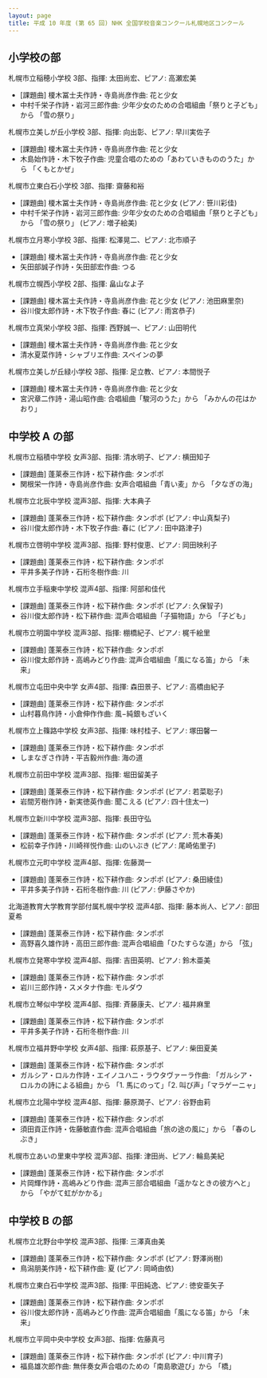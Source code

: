 ```yaml
---
layout: page
title: 平成 10 年度 (第 65 回) NHK 全国学校音楽コンクール札幌地区コンクール
---
```

小学校の部
----------

<span class="choir-name">札幌市立稲穂小学校</span>
3部、指揮: 太田尚宏、ピアノ: 高瀬宏美
-   \[課題曲\] 榎木冨士夫作詩・寺島尚彦作曲: 花と少女
-   中村千栄子作詩・岩河三郎作曲: 少年少女のための合唱組曲「祭りと子ども」から 「雪の祭り」

<span class="choir-name">札幌市立美しが丘小学校</span>
3部、指揮: 向出彰、ピアノ: 早川実佐子
-   \[課題曲\] 榎木冨士夫作詩・寺島尚彦作曲: 花と少女
-   木島始作詩・木下牧子作曲: 児童合唱のための「あわていきもののうた」から 「くもとかぜ」

<span class="choir-name">札幌市立東白石小学校</span>
3部、指揮: 齋藤和裕
-   \[課題曲\] 榎木冨士夫作詩・寺島尚彦作曲: 花と少女 (ピアノ: 笹川彩佳)
-   中村千栄子作詩・岩河三郎作曲: 少年少女のための合唱組曲「祭りと子ども」から 「雪の祭り」 (ピアノ: 増子絵美)

<span class="choir-name">札幌市立月寒小学校</span>
3部、指揮: 松澤晃二、ピアノ: 北市順子
-   \[課題曲\] 榎木冨士夫作詩・寺島尚彦作曲: 花と少女
-   矢田部誠子作詩・矢田部宏作曲: つる

<span class="choir-name">札幌市立幌西小学校</span>
2部、指揮: 畠山なよ子
-   \[課題曲\] 榎木冨士夫作詩・寺島尚彦作曲: 花と少女 (ピアノ: 池田麻里奈)
-   谷川俊太郎作詩・木下牧子作曲: 春に (ピアノ: 雨宮恭子)

<span class="choir-name">札幌市立真栄小学校</span>
3部、指揮: 西野誠一、ピアノ: 山田明代
-   \[課題曲\] 榎木冨士夫作詩・寺島尚彦作曲: 花と少女
-   清水夏菜作詩・シャブリエ作曲: スペインの夢

<span class="choir-name">札幌市立美しが丘緑小学校</span>
3部、指揮: 足立教、ピアノ: 本間悦子
-   \[課題曲\] 榎木冨士夫作詩・寺島尚彦作曲: 花と少女
-   宮沢章二作詩・湯山昭作曲: 合唱組曲「駿河のうた」から 「みかんの花はかおり」

中学校 A の部
-------------

<span class="choir-name">札幌市立稲積中学校</span>
女声3部、指揮: 清水明子、ピアノ: 横田知子
-   \[課題曲\] 蓬莱泰三作詩・松下耕作曲: タンポポ
-   関根栄一作詩・寺島尚彦作曲: 女声合唱組曲「青い麦」から 「夕なぎの海」

<span class="choir-name">札幌市立北辰中学校</span>
混声3部、指揮: 大本典子
-   \[課題曲\] 蓬莱泰三作詩・松下耕作曲: タンポポ (ピアノ: 中山真梨子)
-   谷川俊太郎作詩・木下牧子作曲: 春に (ピアノ: 田中路津子)

<span class="choir-name">札幌市立啓明中学校</span>
混声3部、指揮: 野村俊恵、ピアノ: 岡田映利子
-   \[課題曲\] 蓬莱泰三作詩・松下耕作曲: タンポポ
-   平井多美子作詩・石桁冬樹作曲: 川

<span class="choir-name">札幌市立手稲東中学校</span>
混声4部、指揮: 阿部和佳代
-   \[課題曲\] 蓬莱泰三作詩・松下耕作曲: タンポポ (ピアノ: 久保智子)
-   谷川俊太郎作詩・松下耕作曲: 混声合唱組曲「子猫物語」から 「子ども」

<span class="choir-name">札幌市立明園中学校</span>
混声3部、指揮: 棚橋紀子、ピアノ: 梶千絵里
-   \[課題曲\] 蓬莱泰三作詩・松下耕作曲: タンポポ
-   谷川俊太郎作詩・高嶋みどり作曲: 混声合唱組曲「風になる笛」から 「未来」

<span class="choir-name">札幌市立屯田中央中学</span>
女声4部、指揮: 森田景子、ピアノ: 高橋由紀子
-   \[課題曲\] 蓬莱泰三作詩・松下耕作曲: タンポポ
-   山村暮鳥作詩・小倉伸作作曲: 風−純銀もざいく

<span class="choir-name">札幌市立上篠路中学校</span>
女声3部、指揮: 味村桂子、ピアノ: 塚田馨一
-   \[課題曲\] 蓬莱泰三作詩・松下耕作曲: タンポポ
-   しまなぎさ作詩・平吉毅州作曲: 海の道

<span class="choir-name">札幌市立前田中学校</span>
混声3部、指揮: 堀田留美子
-   \[課題曲\] 蓬莱泰三作詩・松下耕作曲: タンポポ (ピアノ: 若菜聡子)
-   岩間芳樹作詩・新実徳英作曲: 聞こえる (ピアノ: 四十住太一)

<span class="choir-name">札幌市立新川中学校</span>
混声3部、指揮: 長田守弘
-   \[課題曲\] 蓬莱泰三作詩・松下耕作曲: タンポポ (ピアノ: 荒木春美)
-   松前幸子作詩・川崎祥悦作曲: 山のいぶき (ピアノ: 尾崎佑里子)

<span class="choir-name">札幌市立元町中学校</span>
混声4部、指揮: 佐藤潤一
-   \[課題曲\] 蓬莱泰三作詩・松下耕作曲: タンポポ (ピアノ: 桑田綾佳)
-   平井多美子作詩・石桁冬樹作曲: 川 (ピアノ: 伊藤さやか)

<span class="choir-name">北海道教育大学教育学部付属札幌中学校</span>
混声4部、指揮: 藤本尚人、ピアノ: 部田夏希
-   \[課題曲\] 蓬莱泰三作詩・松下耕作曲: タンポポ
-   高野喜久雄作詩・高田三郎作曲: 混声合唱組曲「ひたすらな道」から 「弦」

<span class="choir-name">札幌市立発寒中学校</span>
混声4部、指揮: 吉田英明、ピアノ: 鈴木亜美
-   \[課題曲\] 蓬莱泰三作詩・松下耕作曲: タンポポ
-   岩川三郎作詩・スメタナ作曲: モルダウ

<span class="choir-name">札幌市立琴似中学校</span>
混声4部、指揮: 斉藤康夫、ピアノ: 福井麻里
-   \[課題曲\] 蓬莱泰三作詩・松下耕作曲: タンポポ
-   平井多美子作詩・石桁冬樹作曲: 川

<span class="choir-name">札幌市立福井野中学校</span>
女声4部、指揮: 萩原基子、ピアノ: 柴田夏美
-   \[課題曲\] 蓬莱泰三作詩・松下耕作曲: タンポポ
-   ガルシア・ロルカ作詩・エイノユハニ・ラウタヴァーラ作曲: 「ガルシア・ロルカの詩による組曲」から 「1. 馬にのって」「2. 叫び声」「マラゲーニャ」

<span class="choir-name">札幌市立北陽中学校</span>
混声4部、指揮: 藤原潤子、ピアノ: 谷野由莉
-   \[課題曲\] 蓬莱泰三作詩・松下耕作曲: タンポポ
-   須田貢正作詩・佐藤敏直作曲: 混声合唱組曲「旅の途の風に」から 「春のしぶき」

<span class="choir-name">札幌市立あいの里東中学校</span>
混声3部、指揮: 津田尚、ピアノ: 輪島美紀
-   \[課題曲\] 蓬莱泰三作詩・松下耕作曲: タンポポ
-   片岡輝作詩・高嶋みどり作曲: 混声三部合唱組曲「遥かなときの彼方へと」から 「やがて虹がかかる」

中学校 B の部
-------------

<span class="choir-name">札幌市立北野台中学校</span>
混声3部、指揮: 三澤真由美
-   \[課題曲\] 蓬莱泰三作詩・松下耕作曲: タンポポ (ピアノ: 野澤尚樹)
-   鳥潟朋美作詩・松下耕作曲: 夏 (ピアノ: 岡崎由依)

<span class="choir-name">札幌市立東白石中学校</span>
混声3部、指揮: 平田純逸、ピアノ: 徳安亜矢子
-   \[課題曲\] 蓬莱泰三作詩・松下耕作曲: タンポポ
-   谷川俊太郎作詩・高嶋みどり作曲: 混声合唱組曲「風になる笛」から 「未来」

<span class="choir-name">札幌市立平岡中央中学校</span>
女声3部、指揮: 佐藤真弓
-   \[課題曲\] 蓬莱泰三作詩・松下耕作曲: タンポポ (ピアノ: 中川育子)
-   福島雄次郎作曲: 無伴奏女声合唱のための「南島歌遊び」から 「橋」
